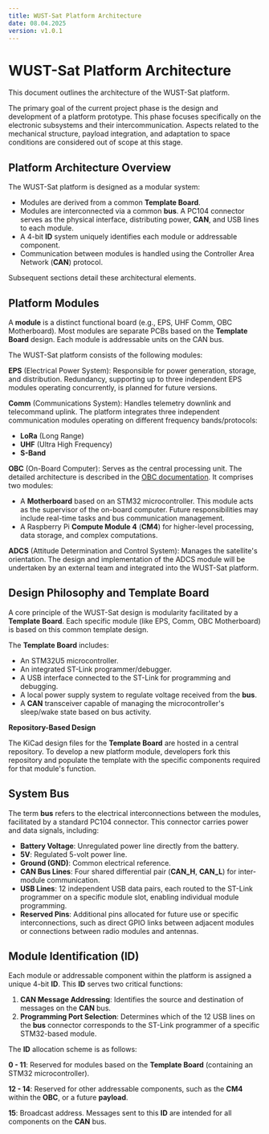 ```yaml
---
title: WUST-Sat Platform Architecture
date: 08.04.2025
version: v1.0.1
---
```


# WUST-Sat Platform Architecture

This document outlines the architecture of the WUST-Sat platform.

The primary goal of the current project phase is the design and development of
a platform prototype. This phase focuses specifically on the electronic
subsystems and their intercommunication. Aspects related to the mechanical
structure, payload integration, and adaptation to space conditions are
considered out of scope at this stage.


## Platform Architecture Overview

The WUST-Sat platform is designed as a modular system:
- Modules are derived from a common **Template Board**.
- Modules are interconnected via a common **bus**. A PC104 connector serves as
  the physical interface, distributing power, **CAN**, and USB lines to each
  module.
- A 4-bit **ID** system uniquely identifies each module or addressable
  component.
- Communication between modules is handled using the Controller Area Network
  (**CAN**) protocol.

Subsequent sections detail these architectural elements.


## Platform Modules

A **module** is a distinct functional board (e.g., EPS, UHF Comm, OBC
Motherboard). Most modules are separate PCBs based on the **Template Board**
design. Each module is addressable units on the CAN bus.

The WUST-Sat platform consists of the following modules:

**EPS** (Electrical Power System): Responsible for power generation, storage,
and distribution. Redundancy, supporting up to three independent EPS modules
operating concurrently, is planned for future versions.

**Comm** (Communications System): Handles telemetry downlink and telecommand
uplink. The platform integrates three independent communication modules
operating on different frequency bands/protocols:
- **LoRa** (Long Range)
- **UHF** (Ultra High Frequency)
- **S-Band**

**OBC** (On-Board Computer): Serves as the central processing unit. The detailed
architecture is described in the [OBC documentation](./on-board-computer.md).
It comprises two modules:
- A **Motherboard** based on an STM32 microcontroller. This module acts as the
  supervisor of the on-board computer. Future responsibilities may include
  real-time tasks and bus communication management.
- A Raspberry Pi **Compute Module 4** (**CM4**) for higher-level processing,
  data storage, and complex computations.

**ADCS** (Attitude Determination and Control System): Manages the satellite's
orientation. The design and implementation of the ADCS module will be undertaken
by an external team and integrated into the WUST-Sat platform.


## Design Philosophy and Template Board

A core principle of the WUST-Sat design is modularity facilitated by a
**Template Board**. Each specific module (like EPS, Comm, OBC Motherboard) is
based on this common template design.

The **Template Board** includes:
- An STM32U5 microcontroller.
- An integrated ST-Link programmer/debugger.
- A USB interface connected to the ST-Link for programming and debugging.
- A local power supply system to regulate voltage received from the **bus**.
- A **CAN** transceiver capable of managing the microcontroller's sleep/wake
  state based on bus activity.

**Repository-Based Design**

The KiCad design files for the **Template Board** are hosted in a central
repository. To develop a new platform module, developers fork this repository
and populate the template with the specific components required for that
module's function.


## System Bus

The term **bus** refers to the electrical interconnections between the modules,
facilitated by a standard PC104 connector. This connector carries power and data
signals, including:

- **Battery Voltage**: Unregulated power line directly from the battery.
- **5V**: Regulated 5-volt power line.
- **Ground (GND)**: Common electrical reference.
- **CAN Bus Lines**: Four shared differential pair (**CAN_H**, **CAN_L**) for
  inter-module communication.
- **USB Lines**: 12 independent USB data pairs, each routed to the ST-Link
  programmer on a specific module slot, enabling individual module programming.
- **Reserved Pins**: Additional pins allocated for future use or specific
  interconnections, such as direct GPIO links between adjacent modules or
  connections between radio modules and antennas.


## Module Identification (ID)

Each module or addressable component within the platform is assigned a unique
4-bit **ID**. This **ID** serves two critical functions:

1. **CAN Message Addressing**: Identifies the source and destination of
   messages on the **CAN** bus.
2. **Programming Port Selection**: Determines which of the 12 USB lines on the
   **bus** connector corresponds to the ST-Link programmer of a specific
   STM32-based module.

The **ID** allocation scheme is as follows:

**0 - 11**: Reserved for modules based on the **Template Board** (containing an
STM32 microcontroller).

**12 - 14**: Reserved for other addressable components, such as the **CM4**
within the **OBC**, or a future **payload**.

**15**: Broadcast address. Messages sent to this **ID** are intended for all
components on the **CAN** bus.
